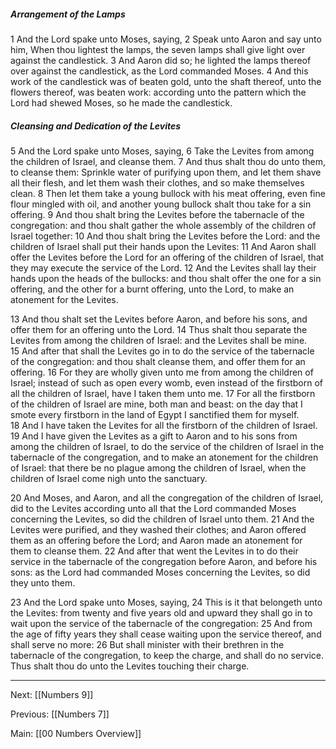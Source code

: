 ##### Arrangement of the Lamps

1 And the Lord spake unto Moses, saying, 2 Speak unto Aaron and say unto him, When thou lightest the lamps, the seven lamps shall give light over against the candlestick. 3 And Aaron did so; he lighted the lamps thereof over against the candlestick, as the Lord commanded Moses. 4 And this work of the candlestick was of beaten gold, unto the shaft thereof, unto the flowers thereof, was beaten work: according unto the pattern which the Lord had shewed Moses, so he made the candlestick.

##### Cleansing and Dedication of the Levites

5 And the Lord spake unto Moses, saying, 6 Take the Levites from among the children of Israel, and cleanse them. 7 And thus shalt thou do unto them, to cleanse them: Sprinkle water of purifying upon them, and let them shave all their flesh, and let them wash their clothes, and so make themselves clean. 8 Then let them take a young bullock with his meat offering, even fine flour mingled with oil, and another young bullock shalt thou take for a sin offering. 9 And thou shalt bring the Levites before the tabernacle of the congregation: and thou shalt gather the whole assembly of the children of Israel together: 10 And thou shalt bring the Levites before the Lord: and the children of Israel shall put their hands upon the Levites: 11 And Aaron shall offer the Levites before the Lord for an offering of the children of Israel, that they may execute the service of the Lord. 12 And the Levites shall lay their hands upon the heads of the bullocks: and thou shalt offer the one for a sin offering, and the other for a burnt offering, unto the Lord, to make an atonement for the Levites.

13 And thou shalt set the Levites before Aaron, and before his sons, and offer them for an offering unto the Lord. 14 Thus shalt thou separate the Levites from among the children of Israel: and the Levites shall be mine. 15 And after that shall the Levites go in to do the service of the tabernacle of the congregation: and thou shalt cleanse them, and offer them for an offering. 16 For they are wholly given unto me from among the children of Israel; instead of such as open every womb, even instead of the firstborn of all the children of Israel, have I taken them unto me. 17 For all the firstborn of the children of Israel are mine, both man and beast: on the day that I smote every firstborn in the land of Egypt I sanctified them for myself. 18 And I have taken the Levites for all the firstborn of the children of Israel. 19 And I have given the Levites as a gift to Aaron and to his sons from among the children of Israel, to do the service of the children of Israel in the tabernacle of the congregation, and to make an atonement for the children of Israel: that there be no plague among the children of Israel, when the children of Israel come nigh unto the sanctuary.

20 And Moses, and Aaron, and all the congregation of the children of Israel, did to the Levites according unto all that the Lord commanded Moses concerning the Levites, so did the children of Israel unto them. 21 And the Levites were purified, and they washed their clothes; and Aaron offered them as an offering before the Lord; and Aaron made an atonement for them to cleanse them. 22 And after that went the Levites in to do their service in the tabernacle of the congregation before Aaron, and before his sons: as the Lord had commanded Moses concerning the Levites, so did they unto them.

23 And the Lord spake unto Moses, saying, 24 This is it that belongeth unto the Levites: from twenty and five years old and upward they shall go in to wait upon the service of the tabernacle of the congregation: 25 And from the age of fifty years they shall cease waiting upon the service thereof, and shall serve no more: 26 But shall minister with their brethren in the tabernacle of the congregation, to keep the charge, and shall do no service. Thus shalt thou do unto the Levites touching their charge.

---
Next: [[Numbers 9]]

Previous: [[Numbers 7]]

Main: [[00 Numbers Overview]]